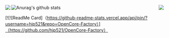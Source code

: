 ![Anurag's github stats](https://github-readme-stats.vercel.app/api?username=hjp521&theme=radical&show_icons=true)
<a href="https://github.com/hjp521/OpenCore-Factory">
  <img align="right" src="https://github-readme-stats.vercel.app/api/pin/?username=hjp521&repo=OpenCore-Factory" />
</a>
<a href="https://github.com/hjp521/OpenWrt-MI3P">
  <img align="left" src="https://github-readme-stats.vercel.app/api/pin/?username=hjp521&repo=OpenWrt-MI3P" />
</a>

[![![ReadMe Card]（https://github-readme-stats.vercel.app/api/pin/?username=hjp521&repo=OpenCore-Factory）]（https://github.com/hjp521/OpenCore-Factory）
